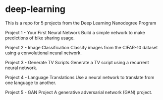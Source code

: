 # deep-learning
This is a repo for 5 projects from the Deep Learning Nanodegree Program

Project 1 - Your First Neural Network
Build a simple network to make predictions of bike sharing usage.

Project 2 - Image Classification
Classify images from the CIFAR-10 dataset using a convolutional neural network.

Project 3 - Generate TV Scripts
Generate a TV script using a recurrent neural network.

Project 4 - Language Translations
Use a neural network to translate from one language to another.

Project 5 - GAN Project
A generative adversarial network (GAN) project.


